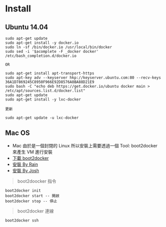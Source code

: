 # Install

## Ubuntu 14.04

	sudo apt-get update
	sudo apt-get install -y docker.io
	sudo ln -sf /bin/docker.io /usr/local/bin/docker
	sudo sed -i '$acomplete -F _docker docker' /etc/bash_completion.d/docker.io
	
	OR
	
	sudo apt-get install apt-transport-https
	sudo apt-key adv --keyserver hkp://keyserver.ubuntu.com:80 --recv-keys 36A1D7869245C8950F966E92D8576A8BA88D21E9
	sudo bash -C "echo deb https://get.docker.io/ubuntu docker main > /etc/apt/sources.list.d/docker.list"
	sudo apt-get update
	sudo apt-get install -y lxc-docker
	
	更新
	
	sudo apt-get update -u lxc-docker
	
	  
## Mac OS

* Mac 由於是一個封閉的 Linux 所以安裝上需要透過一個 Tool: boot2docker 來產生 VM 進行安裝
* [下載 boot2docker](https://github.com/boot2docker/osx-installer/releases)
* [安裝 By Rain](http://ephrain.pixnet.net/blog/post/59556208)
* [安裝 By Josh](https://joshhu.gitbooks.io/docker_theory_install/content/DockerBible/mac_osboot2docker.html)

>	boot2doocker 指令

	boot2docker init
	boot2docker start -- 開啟
	boot2docker stop -- 停止

> boot2docker 連線
	
	boot2docker ssh